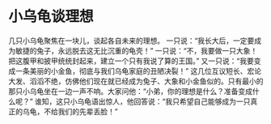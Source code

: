 # 小乌龟谈理想
几只小乌龟聚焦在一块儿，谈起各自未来的理想。 
一只说：“我长大后，一定要成为敏捷的兔子，永远脱去这无比沉重的龟壳！” 
一只说：“不，我要做一只大象！把这腹甲和披甲统统封起来，建立一个只有我说了算的王国。” 
又一只说：“我要变成一条美丽的小金鱼，彻底与我们乌龟家庭的丑陋决裂！” 
这几位互议短长、宏论大发、滔滔不绝，仿佛他们现在就已经成为兔子、大象和小金鱼似的。只有最小的那只小乌龟坐在一边一声不响。大家问他：“小弟，你的理想是什么？准备变成什么呢？” 
谁知，这只小乌龟语出惊人，他回答说：“我只希望自己能够成为一只真正的乌龟，不给我们的先辈丢脸！”
  
